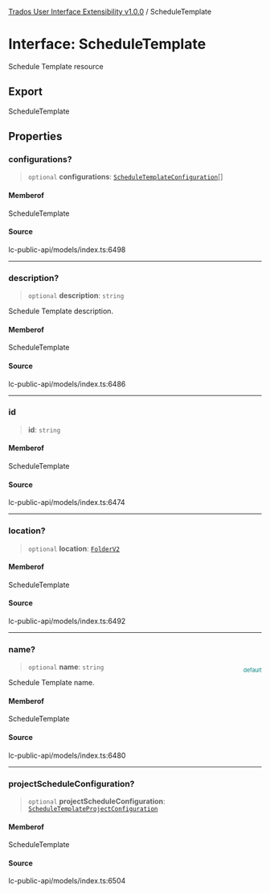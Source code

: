 [Trados User Interface Extensibility v1.0.0](../wiki/globals) / ScheduleTemplate

# Interface: ScheduleTemplate

Schedule Template resource

## Export

ScheduleTemplate

## Properties

### configurations?

> `optional` **configurations**: [`ScheduleTemplateConfiguration`](../wiki/Interface.ScheduleTemplateConfiguration)[]

#### Memberof

ScheduleTemplate

#### Source

lc-public-api/models/index.ts:6498

***

### description?

> `optional` **description**: `string`

Schedule Template description.

#### Memberof

ScheduleTemplate

#### Source

lc-public-api/models/index.ts:6486

***

### id

> **id**: `string`

#### Memberof

ScheduleTemplate

#### Source

lc-public-api/models/index.ts:6474

***

### location?

> `optional` **location**: [`FolderV2`](../wiki/Interface.FolderV2)

#### Memberof

ScheduleTemplate

#### Source

lc-public-api/models/index.ts:6492

***

### name?

> `optional` **name**: `string`

<div style="display:inline; float:right; color:#008080; margin-top:-23px; font-size:11px">default</div><div style="display: inline;">Schedule Template name.</div>

#### Memberof

ScheduleTemplate

#### Source

lc-public-api/models/index.ts:6480

***

### projectScheduleConfiguration?

> `optional` **projectScheduleConfiguration**: [`ScheduleTemplateProjectConfiguration`](../wiki/Interface.ScheduleTemplateProjectConfiguration)

#### Memberof

ScheduleTemplate

#### Source

lc-public-api/models/index.ts:6504
